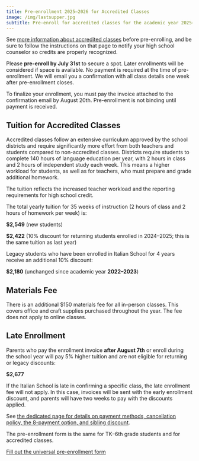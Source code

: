 ```yaml
---
title: Pre-enrollment 2025–2026 for Accredited Classes
image: /img/lastsupper.jpg
subtitle: Pre-enroll for accredited classes for the academic year 2025–2026
---
```


See [more information about accredited classes](/accredited-classes) before pre-enrolling, and be sure to follow the instructions on that page to notify your high school counselor so credits are properly recognized.

Please **pre-enroll by July 31st** to secure a spot. Later enrollments will be considered if space is available. No payment is required at the time of pre-enrollment. We will email you a confirmation with all class details one week after pre-enrollment closes.

To finalize your enrollment, you must pay the invoice attached to the confirmation email by August 20th. Pre-enrollment is not binding until payment is received.

## Tuition for Accredited Classes

Accredited classes follow an extensive curriculum approved by the school districts and require significantly more effort from both teachers and students compared to non-accredited classes. Districts require students to complete 140 hours of language education per year, with 2 hours in class and 2 hours of independent study each week. This means a higher workload for students, as well as for teachers, who must prepare and grade additional homework.

The tuition reflects the increased teacher workload and the reporting requirements for high school credit.

The total yearly tuition for 35 weeks of instruction (2 hours of class and 2 hours of homework per week) is:

**$2,549** (new students)

**$2,422** (10% discount for returning students enrolled in 2024–2025; this is the same tuition as last year)

Legacy students who have been enrolled in Italian School for 4 years receive an additional 10% discount:

**$2,180** (unchanged since academic year **2022–2023**)

## Materials Fee

There is an additional $150 materials fee for all in-person classes. This covers office and craft supplies purchased throughout the year. The fee does not apply to online classes.

## Late Enrollment

Parents who pay the enrollment invoice **after August 7th** or enroll during the school year will pay 5% higher tuition and are not eligible for returning or legacy discounts:

**$2,677**

If the Italian School is late in confirming a specific class, the late enrollment fee will not apply. In this case, invoices will be sent with the early enrollment discount, and parents will have two weeks to pay with the discounts applied.

See [the dedicated page for details on payment methods, cancellation policy, the 8-payment option, and sibling discount](/tuition-payment).

The pre-enrollment form is the same for TK–6th grade students and for accredited classes.

<div class="tc">
<a href="https://docs.google.com/forms/d/e/1FAIpQLSd4sac0Y2wdTd9gm2AF1Y9uuVPPyJzHfHEphJPA1iYPkrP43g/viewform?usp=sf_link" class="btn raise">Fill out the universal pre-enrollment form</a>
</div>
